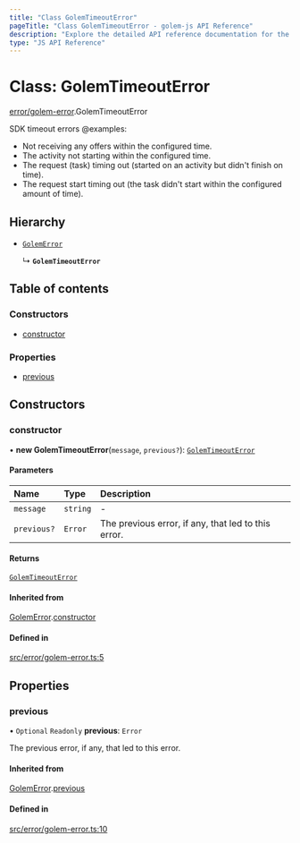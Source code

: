 ```yaml
---
title: "Class GolemTimeoutError"
pageTitle: "Class GolemTimeoutError - golem-js API Reference"
description: "Explore the detailed API reference documentation for the Class GolemTimeoutError within the golem-js SDK for the Golem Network."
type: "JS API Reference"
---
```

# Class: GolemTimeoutError

[error/golem-error](../modules/error_golem_error).GolemTimeoutError

SDK timeout errors
@examples:
 - Not receiving any offers within the configured time.
 - The activity not starting within the configured time.
 - The request (task) timing out (started on an activity but didn't finish on time).
 - The request start timing out (the task didn't start within the configured amount of time).

## Hierarchy

- [`GolemError`](error_golem_error.GolemError)

  ↳ **`GolemTimeoutError`**

## Table of contents

### Constructors

- [constructor](error_golem_error.GolemTimeoutError#constructor)

### Properties

- [previous](error_golem_error.GolemTimeoutError#previous)

## Constructors

### constructor

• **new GolemTimeoutError**(`message`, `previous?`): [`GolemTimeoutError`](error_golem_error.GolemTimeoutError)

#### Parameters

| Name | Type | Description |
| :------ | :------ | :------ |
| `message` | `string` | - |
| `previous?` | `Error` | The previous error, if any, that led to this error. |

#### Returns

[`GolemTimeoutError`](error_golem_error.GolemTimeoutError)

#### Inherited from

[GolemError](error_golem_error.GolemError).[constructor](error_golem_error.GolemError#constructor)

#### Defined in

[src/error/golem-error.ts:5](https://github.com/golemfactory/golem-js/blob/7cee55b/src/error/golem-error.ts#L5)

## Properties

### previous

• `Optional` `Readonly` **previous**: `Error`

The previous error, if any, that led to this error.

#### Inherited from

[GolemError](error_golem_error.GolemError).[previous](error_golem_error.GolemError#previous)

#### Defined in

[src/error/golem-error.ts:10](https://github.com/golemfactory/golem-js/blob/7cee55b/src/error/golem-error.ts#L10)
